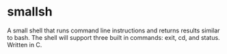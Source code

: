 # smallsh
A small shell that runs command line instructions and returns results similar to bash. The shell will support three built in commands: exit, cd, and status. Written in C.
